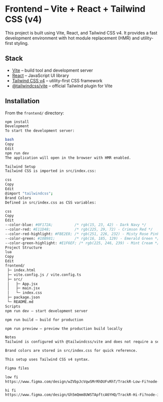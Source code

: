 # Frontend – Vite + React + Tailwind CSS (v4)

This project is built using Vite, React, and Tailwind CSS v4. It provides a fast development environment with hot module replacement (HMR) and utility-first styling.

## Stack
- [Vite](https://vitejs.dev/) – build tool and development server
- [React](https://react.dev/) – JavaScript UI library
- [Tailwind CSS v4](https://tailwindcss.com/) – utility-first CSS framework
- [@tailwindcss/vite](https://tailwindcss.com/docs/installation/using-vite) – official Tailwind plugin for Vite

## Installation
From the `frontend/` directory:
```bash
npm install
Development
To start the development server:

bash
Copy
Edit
npm run dev
The application will open in the browser with HMR enabled.

Tailwind Setup
Tailwind CSS is imported in src/index.css:

css
Copy
Edit
@import "tailwindcss";
Brand Colors
Defined in src/index.css as CSS variables:

css
Copy
Edit
--color-blue: #0F172A;          /* rgb(15, 23, 42) - Dark Navy */
--color-red: #E11D48;           /* rgb(225, 29, 72) - Crimson Red */
--color-red-highlight: #FBE2E8; /* rgb(251, 226, 232) - Misty Rose Pink */
--color-green: #10B981;         /* rgb(16, 185, 129) - Emerald Green */
--color-green-highlight: #E1F6EF; /* rgb(225, 246, 239) - Mint Cream */
Project Structure
lua
Copy
Edit
frontend/
 ├─ index.html
 ├─ vite.config.js / vite.config.ts
 ├─ src/
 │   ├─ App.jsx
 │   ├─ main.jsx
 │   └─ index.css
 ├─ package.json
 └─ README.md
Scripts
npm run dev – start development server

npm run build – build for production

npm run preview – preview the production build locally

Notes
Tailwind is configured with @tailwindcss/vite and does not require a separate Tailwind configuration file for basic use.

Brand colors are stored in src/index.css for quick reference.

This setup uses Tailwind CSS v4 syntax.

Figma files

low fi 
https://www.figma.com/design/wZVbpJcVqwSMrRhDUFvRhT/TrackR-Low-Fi?node-id=1-58&t=YpF8AN8rH0c0u5Tc-1

hi fi
https://www.figma.com/design/Gh5mQmm8UWSTApftcA6YHQ/TrackR-Hi-Fi?node-id=1-58&t=LkBWiSzT0zFlMbOo-1